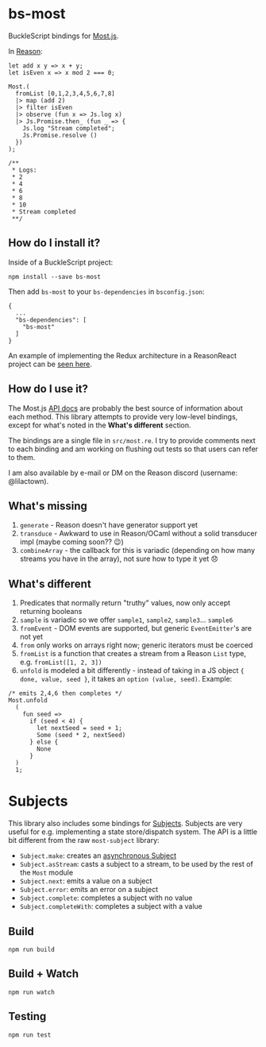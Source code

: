 # bs-most

BuckleScript bindings for [Most.js](https://github.com/cujojs/most).

In [Reason](https://reasonml.github.io/):
```reason
let add x y => x + y;
let isEven x => x mod 2 === 0;

Most.(
  fromList [0,1,2,3,4,5,6,7,8]
  |> map (add 2)
  |> filter isEven
  |> observe (fun x => Js.log x)
  |> Js.Promise.then_ (fun _ => {
    Js.log "Stream completed";
    Js.Promise.resolve ()
  })
);

/**
 * Logs:
 * 2
 * 4
 * 6
 * 8
 * 10
 * Stream completed
 **/
```

## How do I install it?

Inside of a BuckleScript project:

```
npm install --save bs-most
```

Then add `bs-most` to your `bs-dependencies` in `bsconfig.json`:

```
{
  ...
  "bs-dependencies": [
    "bs-most"
  ]
}
```

An example of implementing the Redux architecture in a ReasonReact project can be [seen here](https://github.com/Lokeh/reason-autocomplete).

## How do I use it?

The Most.js [API docs](https://github.com/cujojs/most/blob/master/docs/api.md) are probably the best source of information about each method. This library attempts to provide very low-level bindings, except for what's noted in the **What's different** section.

The bindings are a single file in `src/most.re`. I try to provide comments next to each binding and am working on flushing out tests so that users can refer to them.

I am also available by e-mail or DM on the Reason discord (username: @lilactown). 

## What's missing

1. `generate` - Reason doesn't have generator support yet
2. `transduce` - Awkward to use in Reason/OCaml without a solid transducer impl (maybe coming soon?? 😉)
3. `combineArray` - the callback for this is variadic (depending on how many streams you have in the array), not sure how to type it yet 😞

## What's different

1. Predicates that normally return "truthy" values, now only accept returning booleans
2. `sample` is variadic so we offer `sample1`, `sample2`, `sample3`... `sample6`
3. `fromEvent` - DOM events are supported, but generic `EventEmitter`'s are not yet
4. `from` only works on arrays right now; generic iterators must be coerced
5. `fromList` is a function that creates a stream from a Reason `List` type, e.g. `fromList([1, 2, 3])`
6. `unfold` is modeled a bit differently - instead of taking in a JS object `{ done, value, seed }`, it takes an `option (value, seed)`.
Example:
```reason
/* emits 2,4,6 then completes */
Most.unfold
  (
    fun seed =>
      if (seed < 4) {
        let nextSeed = seed + 1;
        Some (seed * 2, nextSeed)
      } else {
        None
      }
  )
  1;
```

# Subjects

This library also includes some bindings for [Subjects](https://github.com/mostjs-community/subject). Subjects are very useful for e.g. implementing a state store/dispatch system. The API is a little bit different from the raw `most-subject` library:

- `Subject.make`: creates an [asynchronous Subject](https://github.com/mostjs-community/subject#asynct-subjectt)
- `Subject.asStream`: casts a subject to a stream, to be used by the rest of the `Most` module
- `Subject.next`: emits a value on a subject
- `Subject.error`: emits an error on a subject
- `Subject.complete`: completes a subject with no value
- `Subject.completeWith`: completes a subject with a value

## Build
```
npm run build
```

## Build + Watch

```
npm run watch
```

## Testing

```
npm run test
```
